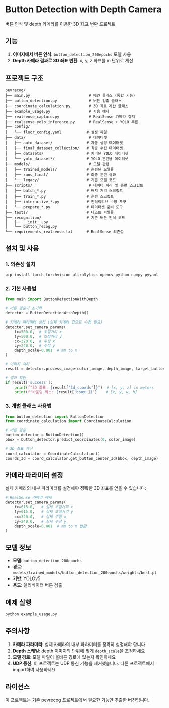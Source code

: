 # Button Detection with Depth Camera

버튼 인식 및 depth 카메라를 이용한 3D 좌표 변환 프로젝트

## 기능

1. **이미지에서 버튼 인식**: `button_detection_200epochs` 모델 사용
2. **Depth 카메라 결과로 3D 좌표 변환**: x, y, z 좌표를 m 단위로 계산

## 프로젝트 구조

```
pevrecog/
├── main.py                          # 메인 클래스 (통합 기능)
├── button_detection.py              # 버튼 검출 클래스
├── coordinate_calculation.py        # 3D 좌표 계산 클래스
├── example_usage.py                 # 사용 예제
├── realsense_capture.py             # RealSense 카메라 캡처
├── realsense_yolo_inference.py      # RealSense + YOLO 추론
├── config/
│   └── floor_config.yaml           # 설정 파일
├── data/                            # 데이터셋
│   ├── auto_dataset/               # 자동 생성 데이터셋
│   ├── final_dataset_collection/   # 최종 수집 데이터셋
│   ├── datasets/                   # 처리된 YOLO 데이터셋
│   └── yolo_dataset*/              # YOLO 훈련용 데이터셋
├── models/                          # 모델 관련
│   ├── trained_models/             # 훈련된 모델들
│   ├── runs_final/                 # 최종 훈련 결과
│   └── legacy/                     # 기존 모델 코드
├── scripts/                         # 데이터 처리 및 훈련 스크립트
│   ├── batch_*.py                  # 배치 처리 스크립트
│   ├── train_*.py                  # 훈련 스크립트
│   ├── interactive_*.py            # 인터랙티브 수정 도구
│   └── prepare_*.py                # 데이터셋 준비 도구
├── tests/                          # 테스트 파일들
├── recognition/                    # 기존 버튼 인식 코드
│   ├── __init__.py
│   └── button_recog.py
└── requirements_realsense.txt      # RealSense 의존성
```

## 설치 및 사용

### 1. 의존성 설치

```bash
pip install torch torchvision ultralytics opencv-python numpy pyyaml
```

### 2. 기본 사용법

```python
from main import ButtonDetectionWithDepth

# 버튼 검출기 초기화
detector = ButtonDetectionWithDepth()

# 카메라 파라미터 설정 (실제 카메라 값으로 수정 필요)
detector.set_camera_params(
    fx=500.0,  # 초점거리 x
    fy=500.0,  # 초점거리 y
    cx=320.0,  # 주점 x
    cy=240.0,  # 주점 y
    depth_scale=0.001  # mm to m
)

# 이미지 처리
result = detector.process_image(color_image, depth_image, target_button_class=0)

# 결과 확인
if result['success']:
    print(f"3D 좌표: {result['3d_coords']}")  # [x, y, z] in meters
    print(f"바운딩 박스: {result['bbox']}")    # [x, y, w, h]
```

### 3. 개별 클래스 사용법

```python
from button_detection import ButtonDetection
from coordinate_calculation import CoordinateCalculation

# 버튼 검출
button_detector = ButtonDetection()
bbox = button_detector.predict_coordinates(0, color_image)

# 3D 좌표 계산
coord_calculator = CoordinateCalculation()
coords_3d = coord_calculator.get_button_center_3d(bbox, depth_image)
```

## 카메라 파라미터 설정

실제 카메라의 내부 파라미터를 설정해야 정확한 3D 좌표를 얻을 수 있습니다:

```python
# RealSense 카메라 예제
detector.set_camera_params(
    fx=615.0,   # 실제 초점거리 x
    fy=615.0,   # 실제 초점거리 y
    cx=320.0,   # 실제 주점 x
    cy=240.0,   # 실제 주점 y
    depth_scale=0.001  # mm to m 변환
)
```

## 모델 정보

- **모델**: `button_detection_200epochs`
- **경로**: `models/trained_models/button_detection_200epochs/weights/best.pt`
- **기반**: YOLOv5
- **용도**: 엘리베이터 버튼 검출

## 예제 실행

```bash
python example_usage.py
```

## 주의사항

1. **카메라 파라미터**: 실제 카메라의 내부 파라미터를 정확히 설정해야 합니다
2. **Depth 스케일**: depth 이미지의 단위에 맞게 `depth_scale`을 조정하세요
3. **모델 경로**: 모델 파일이 올바른 경로에 있는지 확인하세요
4. **UDP 통신**: 이 프로젝트는 UDP 통신 기능을 제거했습니다. 다른 프로젝트에서 import하여 사용하세요

## 라이선스

이 프로젝트는 기존 pevrecog 프로젝트에서 필요한 기능만 추출한 버전입니다.
